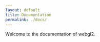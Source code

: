 ```yaml
---
layout: default
title: Documentation
permalink: ./docs/
---
```


Welcome to the documentation of webgl2.
